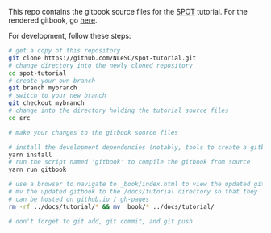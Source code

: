 This repo contains the gitbook source files for the [SPOT](https://github.com/NLeSC/spot) tutorial. For the rendered gitbook, go [here](https://nlesc.github.io/spot-tutorial/tutorial/).

For development, follow these steps:

```bash
# get a copy of this repository
git clone https://github.com/NLeSC/spot-tutorial.git 
# change directory into the newly cloned repository
cd spot-tutorial
# create your own branch
git branch mybranch
# switch to your new branch
git checkout mybranch
# change into the directory holding the tutorial source files
cd src

# make your changes to the gitbook source files

# install the development dependencies (notably, tools to create a gitbook)
yarn install
# run the script named 'gitbook' to compile the gitbook from source
yarn run gitbook

# use a browser to navigate to _book/index.html to view the updated gitbook
# mv the updated gitbook to the /docs/tutorial directory so that they
# can be hosted on github.io / gh-pages
rm -rf ../docs/tutorial/* && mv _book/* ../docs/tutorial/

# don't forget to git add, git commit, and git push

```


